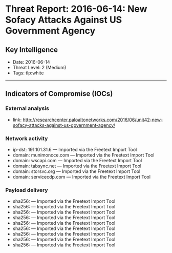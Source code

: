 # Threat Report: 2016-06-14: New Sofacy Attacks Against US Government Agency


## Key Intelligence
* Date: 2016-06-14
* Threat Level: 2 (Medium)
* Tags: tlp:white

---

## Indicators of Compromise (IOCs)
### External analysis
* link: http://researchcenter.paloaltonetworks.com/2016/06/unit42-new-sofacy-attacks-against-us-government-agency/

### Network activity
* ip-dst: 191.101.31.6 — Imported via the Freetext Import Tool
* domain: munimonoce.com — Imported via the Freetext Import Tool
* domain: wscapi.com — Imported via the Freetext Import Tool
* domain: tabsync.net — Imported via the Freetext Import Tool
* domain: storsvc.org — Imported via the Freetext Import Tool
* domain: servicecdp.com — Imported via the Freetext Import Tool

### Payload delivery
* sha256: <sha256> — Imported via the Freetext Import Tool
* sha256: <sha256> — Imported via the Freetext Import Tool
* sha256: <sha256> — Imported via the Freetext Import Tool
* sha256: <sha256> — Imported via the Freetext Import Tool
* sha256: <sha256> — Imported via the Freetext Import Tool
* sha256: <sha256> — Imported via the Freetext Import Tool
* sha256: <sha256> — Imported via the Freetext Import Tool
* sha256: <sha256> — Imported via the Freetext Import Tool
* sha256: <sha256> — Imported via the Freetext Import Tool
